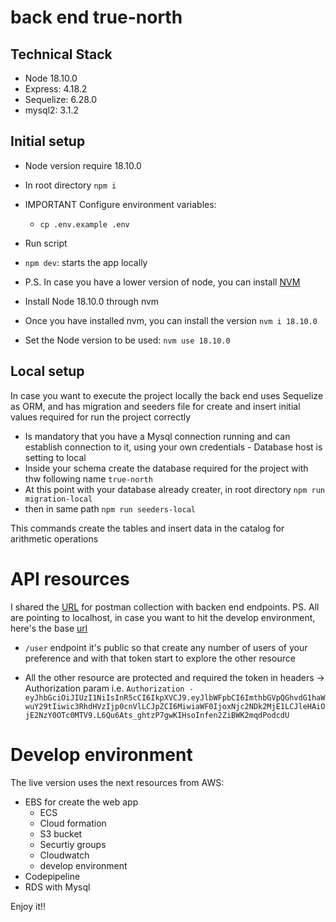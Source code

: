 # back end true-north

## Technical Stack

- Node 18.10.0
- Express: 4.18.2
- Sequelize: 6.28.0
- mysql2: 3.1.2

## Initial setup

- Node version require 18.10.0
- In root directory `npm i`
- IMPORTANT Configure environment variables:
  - `cp .env.example .env`
- Run script
- `npm dev`: starts the app locally

- P.S. In case you have a lower version of node, you can install [NVM](https://github.com/nvm-sh/nvm)
- Install Node 18.10.0 through nvm
- Once you have installed nvm, you can install the version `nvm i 18.10.0`
- Set the Node version to be used: `nvm use 18.10.0`

## Local setup

In case you want to execute the project locally the back end uses Sequelize as ORM,
and has migration and seeders file for create and insert initial values required for run the project
correctly

- Is mandatory that you have a Mysql connection running and
  can establish connection to it, using your own credentials - Database host is setting to local
- Inside your schema create the database required for the project with thw following name `true-north`
- At this point with your database already creater, in root directory `npm run migration-local`
- then in same path `npm run seeders-local`

This commands create the tables and insert data in the catalog for arithmetic operations

# API resources

I shared the [URL](https://api.postman.com/collections/2815463-8d4c7d58-4f4d-4c63-9dd3-9353d01e0ece?access_key=PMAT-01GSBK1TC14EZ8SFQM6RST3SB2) for postman collection with backen end endpoints.
PS. All are pointing to localhost, in case you want to hit
the develop environment, here's the base [url](http://arithmeticcalculator-env.eba-ejcwhe8a.us-west-2.elasticbeanstalk.com/)

- `/user` endpoint it's public so that create any number of users of your preference and
  with that token start to explore the other resource

- All the other resource are protected and required the token in headers -> Authorization param
  i.e. `Authorization - eyJhbGciOiJIUzI1NiIsInR5cCI6IkpXVCJ9.eyJlbWFpbCI6ImthbGVpQGhvdG1haWwuY29tIiwic3RhdHVzIjp0cnVlLCJpZCI6MiwiaWF0IjoxNjc2NDk2MjE1LCJleHAiOjE2NzY0OTc0MTV9.L6Qu6Ats_ghtzP7gwKIHsoInfen2ZiBWK2mqdPodcdU`

# Develop environment

The live version uses the next resources from AWS:

- EBS for create the web app
  - ECS
  - Cloud formation
  - S3 bucket
  - Securtiy groups
  - Cloudwatch
  - develop environment
- Codepipeline
- RDS with Mysql

Enjoy it!!
